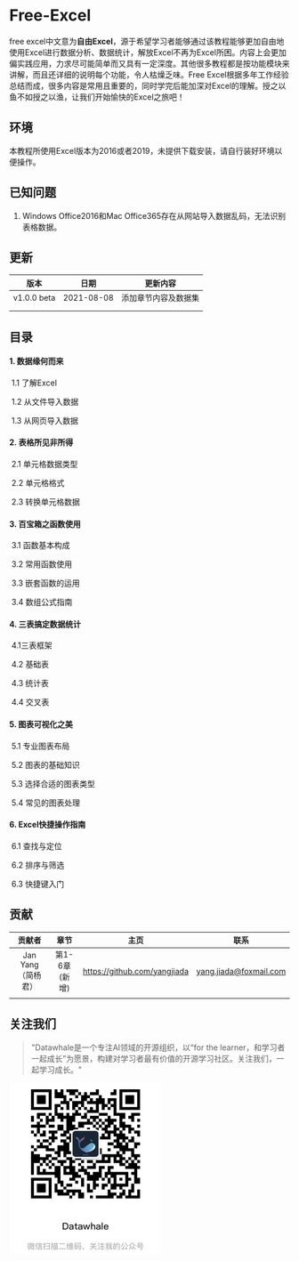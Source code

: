# Free-Excel

free excel中文意为**自由Excel**，源于希望学习者能够通过该教程能够更加自由地使用Excel进行数据分析、数据统计，解放Excel不再为Excel所困。内容上会更加偏实践应用，力求尽可能简单而又具有一定深度。其他很多教程都是按功能模块来讲解，而且还详细的说明每个功能，令人枯燥乏味。Free Excel根据多年工作经验总结而成，很多内容是常用且重要的，同时学完后能加深对Excel的理解。授之以鱼不如授之以渔，让我们开始愉快的Excel之旅吧！

## 环境

本教程所使用Excel版本为2016或者2019，未提供下载安装，请自行装好环境以便操作。



## 已知问题

1. Windows Office2016和Mac Office365存在从网站导入数据乱码，无法识别表格数据。



## 更新



|    版本     |    日期    |       更新内容       |
| :---------: | :--------: | :------------------: |
| v1.0.0 beta | 2021-08-08 | 添加章节内容及数据集 |
|             |            |                      |
|             |            |                      |




## 目录
#### 1. 数据缘何而来

​	1.1 了解Excel

​	1.2 从文件导入数据

​	1.3 从网页导入数据

#### 2. 表格所见非所得

​	2.1 单元格数据类型

​	2.2 单元格格式

​	2.3 转换单元格数据

#### 3. 百宝箱之函数使用

​	3.1 函数基本构成

​	3.2 常用函数使用

​	3.3 嵌套函数的运用

​	3.4 数组公式指南

#### 4. 三表搞定数据统计

​	4.1三表框架

​	4.2 基础表

​	4.3 统计表

​	4.4 交叉表

#### 5. 图表可视化之美

​	5.1 专业图表布局

​	5.2 图表的基础知识

​	5.3 选择合适的图表类型

​	5.4 常见的图表处理

#### 6. Excel快捷操作指南

​	6.1 查找与定位

​	6.2 排序与筛选

​	6.3 快捷键入门

## 贡献

|       贡献者       |     章节      |             主页             |          联系          |
| :----------------: | :-----------: | :--------------------------: | :--------------------: |
| Jan Yang（简杨君） | 第1-6章(新增) | https://github.com/yangjiada | yang.jiada@foxmail.com |
|                    |               |                              |                        |



## 关注我们

> "Datawhale是一个专注AI领域的开源组织，以“for the learner，和学习者一起成长”为愿景，构建对学习者最有价值的开源学习社区。关注我们，一起学习成长。"

[![img](images/datawhale_code.jpeg)](https://github.com/datawhalechina/team-learning-sql/blob/main/img/datawhale_code.jpeg)
